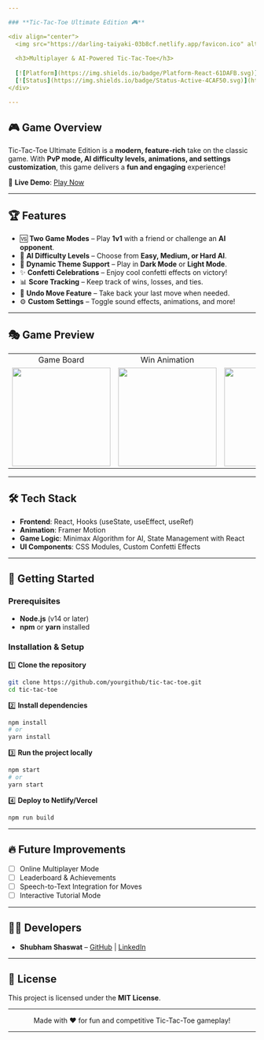 ```yaml
---

### **Tic-Tac-Toe Ultimate Edition 🎮**  

<div align="center">
  <img src="https://darling-taiyaki-03b8cf.netlify.app/favicon.ico" alt="Tic-Tac-Toe Logo" width="200"/>
  
  <h3>Multiplayer & AI-Powered Tic-Tac-Toe</h3>
  
  [![Platform](https://img.shields.io/badge/Platform-React-61DAFB.svg)](https://react.dev/)
  [![Status](https://img.shields.io/badge/Status-Active-4CAF50.svg)](https://darling-taiyaki-03b8cf.netlify.app/)
</div>

---
```


## 🎮 **Game Overview**  

Tic-Tac-Toe Ultimate Edition is a **modern, feature-rich** take on the classic game. With **PvP mode, AI difficulty levels, animations, and settings customization**, this game delivers a **fun and engaging** experience!  

🔗 **Live Demo**: [Play Now](https://darling-taiyaki-03b8cf.netlify.app/)  

---

## 🏆 **Features**  

- 🆚 **Two Game Modes** – Play **1v1** with a friend or challenge an **AI opponent**.  
- 🧠 **AI Difficulty Levels** – Choose from **Easy, Medium, or Hard AI**.  
- 🎨 **Dynamic Theme Support** – Play in **Dark Mode** or **Light Mode**.  
- ✨ **Confetti Celebrations** – Enjoy cool confetti effects on victory!  
- 📊 **Score Tracking** – Keep track of wins, losses, and ties.  
- 🔄 **Undo Move Feature** – Take back your last move when needed.  
- ⚙️ **Custom Settings** – Toggle sound effects, animations, and more!  

---

## 🎭 **Game Preview**  

<div align="center">
  <table>
    <tr>
      <td align="center">Game Board</td>
      <td align="center">Win Animation</td>
      <td align="center">Settings</td>
    </tr>
    <tr>
      <td><img src="https://darling-taiyaki-03b8cf.netlify.app/screenshots/board.png" width="200"/></td>
      <td><img src="https://darling-taiyaki-03b8cf.netlify.app/screenshots/win.png" width="200"/></td>
      <td><img src="https://darling-taiyaki-03b8cf.netlify.app/screenshots/settings.png" width="200"/></td>
    </tr>
  </table>
</div>

---

## 🛠 **Tech Stack**  

- **Frontend**: React, Hooks (useState, useEffect, useRef)  
- **Animation**: Framer Motion  
- **Game Logic**: Minimax Algorithm for AI, State Management with React  
- **UI Components**: CSS Modules, Custom Confetti Effects  

---

## 🚀 **Getting Started**  

### **Prerequisites**  
- **Node.js** (v14 or later)  
- **npm** or **yarn** installed  

### **Installation & Setup**  

1️⃣ **Clone the repository**  
```bash
git clone https://github.com/yourgithub/tic-tac-toe.git
cd tic-tac-toe
```

2️⃣ **Install dependencies**  
```bash
npm install
# or
yarn install
```

3️⃣ **Run the project locally**  
```bash
npm start
# or
yarn start
```

4️⃣ **Deploy to Netlify/Vercel**  
```bash
npm run build
```

---

## 🔥 **Future Improvements**  

- [ ] Online Multiplayer Mode  
- [ ] Leaderboard & Achievements  
- [ ] Speech-to-Text Integration for Moves  
- [ ] Interactive Tutorial Mode  

---

## 👨‍💻 **Developers**  

- **Shubham Shaswat** – [GitHub](https://github.com/TapItNinja) | [LinkedIn](https://www.linkedin.com/in/shubham-shaswat-1b3369211/)  

---

## 📜 **License**  

This project is licensed under the **MIT License**.  

---

<div align="center">
  <p>Made with ❤️ for fun and competitive Tic-Tac-Toe gameplay! </p>
</div>

---
